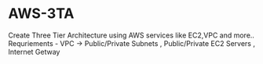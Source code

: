 # AWS-3TA
Create Three Tier Architecture using AWS services like EC2,VPC and more..
Requriements - VPC -> Public/Private Subnets , Public/Private EC2 Servers , Internet Getway 
